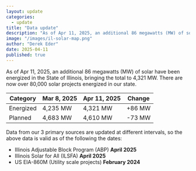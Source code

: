 ```yaml
---
layout: update
categories:
  - update
title: "Data update"
description: "As of Apr 11, 2025, an additional 86 megawatts (MW) of solar have been energized in the State of Illinois, bringing the total to 4,321 MW."
image: "/images/il-solar-map.png"
author: "Derek Eder"
date: 2025-04-11
published: true
---
```


As of Apr 11, 2025, an additional 86 megawatts (MW) of solar have been energized in the State of Illinois, bringing the total to 4,321 MW. There are now over 80,000 solar projects energized in our state.

<table class='table'>
  <thead>
    <tr>
      <th>Category</th>
      <th>Mar 8, 2025</th>
      <th>Apr 11, 2025</th>
      <th>Change</th>
    </tr>
  </thead>
  <tbody>
    <tr>
      <td>Energized</td>
      <td>4,235 MW</td>
      <td>4,321 MW</td>
      <td>+86 MW</td>
    </tr>
    <tr>
      <td>Planned</td>
      <td>4,683 MW</td>
      <td>4,610 MW</td>
      <td>-73 MW</td>
    </tr>
  </tbody>
</table>

Data from our 3 primary sources are updated at different intervals, so the above data is valid as of the following the dates:

* Illinois Adjustable Block Program (ABP) **April 2025**
* Illinois Solar for All (ILSFA) **April 2025**
* US EIA-860M (Utility scale projects) **February 2024**